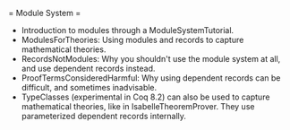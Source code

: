 = Module System =
 * Introduction to modules through a ModuleSystemTutorial.
 * ModulesForTheories: Using modules and records to capture mathematical theories.
 * RecordsNotModules: Why you shouldn't use the module system at all, and use dependent records instead.
 * ProofTermsConsideredHarmful:  Why using dependent records can be difficult, and sometimes inadvisable.
 * TypeClasses (experimental in Coq 8.2) can also be used to capture mathematical theories, like in IsabelleTheoremProver.  They use parameterized dependent records internally.
